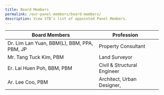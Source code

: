 ```yaml
---
title: Board Members
permalink: /our-panel-members/board-members/
description: View STB's list of appointed Panel Members.
---
```

| Board Members | Profession  |   |
| -------- | -------- | -------- |
| Dr. Lim Lan Yuan, BBM(L), BBM, PPA, PBM, JP | Property Consultant |
| Mr. Tang Tuck Kim, PBM | Land Surveyor |
| Er. Lai Huen Poh, BBM, PBM | Civil & Structural Engineer |
| Ar. Lee Coo, PBM | Architect, Urban Designer,